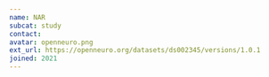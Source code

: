 ```yaml
---
name: NAR
subcat: study
contact:
avatar: openneuro.png
ext_url: https://openneuro.org/datasets/ds002345/versions/1.0.1
joined: 2021
---
```



